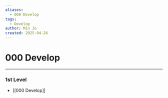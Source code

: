 ```yaml
---
aliases:
  - 000 Develop
tags:
  - Develop
author: Min Jo
created: 2025-04-26
---
```


# 000 Develop 
---
### 1st Level 
- [[000 Develop]]


